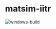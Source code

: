 # matsim-iitr

[![windows-build](https://ci.appveyor.com/api/projects/status/fwsgslb0kl06q36d/branch/master?svg=true)](https://ci.appveyor.com/project/amit2011/matsim-iitr/branch/master "Windows build")